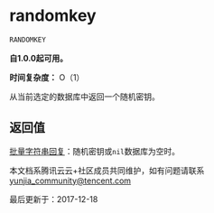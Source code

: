 # randomkey

```javascript
RANDOMKEY
```

**自1.0.0起可用。**

**时间复杂度：** O（1）

从当前选定的数据库中返回一个随机密钥。

## 返回值

[批量字符串回复](https://redis.io/topics/protocol#bulk-string-reply)：随机密钥或`nil`数据库为空时。

本文档系腾讯云云+社区成员共同维护，如有问题请联系 yunjia_community@tencent.com

最后更新于：2017-12-18


  